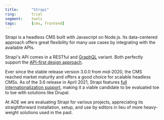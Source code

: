 ```yaml
---
title:      "Strapi"
ring:       trial
segment:    tools
tags:       [cms, frontend]
---
```


Strapi is a headless CMS built with Javascript on Node.js.
Its data-centered approach offers great flexibility for many use cases by integrating with the available APIs.

Strapi's API comes in a RESTful and [GraphQL](/methods-and-patterns/graphql/) variant.
Both perfectly support the [API-first design approach](/methods-and-patterns/api-first-design-approach/).

Ever since the stable release version 3.0.0 from mid-2020, the CMS reached market maturity and offers a good choice for scalable headless CMSs.
As of the 3.6 release in April 2021, Strapi features [full internationalization support](https://strapi.io/blog/announcing-content-internationalization-v3-6), making it a viable candidate to be evaluated toe to toe with solutions like Drupal.

At AOE we are evaluating Strapi for various projects, appreciating its straightforward installation, setup, and use by editors in lieu of more heavy-weight solutions used in the past.
